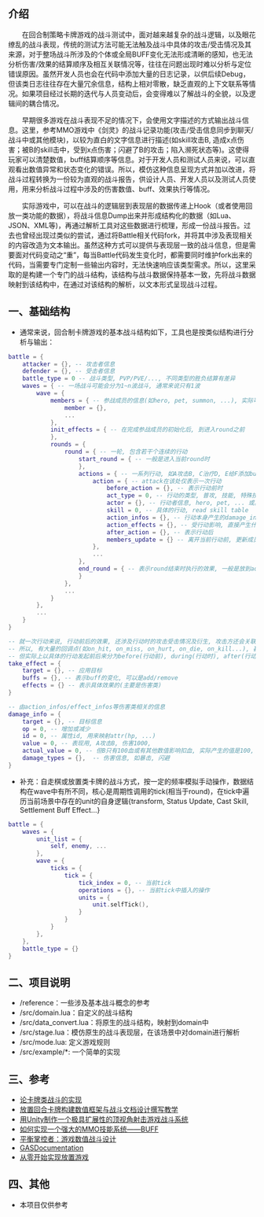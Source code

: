 ## 介绍

&emsp;&emsp;在回合制策略卡牌游戏的战斗测试中，面对越来越复杂的战斗逻辑，以及眼花缭乱的战斗表现，传统的测试方法可能无法触及战斗中具体的攻击/受击情况及其来源，对于整场战斗所涉及的个体或全局BUFF变化无法形成清晰的感知，也无法分析伤害/效果的结算顺序及相互关联情况等，往往在问题出现时难以分析与定位错误原因。虽然开发人员也会在代码中添加大量的日志记录，以供后续Debug，但该类日志往往存在大量冗余信息，结构上相对零散，缺乏直观的上下文联系等情况。如果项目经过长期的迭代与人员变动后，会变得难以了解战斗的全貌，以及逻辑间的耦合情况。

&emsp;&emsp;早期很多游戏在战斗表现不足的情况下，会使用文字描述的方式输出战斗信息。这里，参考MMO游戏中《剑灵》的战斗记录功能(攻击/受击信息同步到聊天/战斗中或其他模块)，以较为直白的文字信息进行描述(如skill攻击B, 造成x点伤害；被B的skill击中，受到x点伤害；闪避了B的攻击；陷入濒死状态等)。这使得玩家可以清楚数值，buff结算顺序等信息。对于开发人员和测试人员来说，可以直观看出数值异常和状态变化的错误。所以，模仿这种信息呈现方式并加以改进，将战斗过程转换为一份较为直观的战斗报告，供设计人员、开发人员以及测试人员使用，用来分析战斗过程中涉及的伤害数值、buff、效果执行等情况。

&emsp;&emsp;实际游戏中，可以在战斗的逻辑层到表现层的数据传递上Hook（或者使用回放一类功能的数据），将战斗信息Dump出来并形成结构化的数据（如Lua、JSON、XML等)，再通过解析工具对这些数据进行梳理，形成一份战斗报告。过去也曾经出现过类似的尝试，通过将Battle相关代码fork，并将其中涉及表现相关的内容改造为文本输出。虽然这种方式可以提供与表现层一致的战斗信息，但是需要面对代码变动之“重”，每当Battle代码发生变化时，都需要同时维护fork出来的代码，当需要专门定制一些输出内容时，无法快速响应该类型需求。所以，这里采取的是构建一个专门的战斗结构，该结构与战斗数据保持基本一致，先将战斗数据映射到该结构中，在通过对该结构的解析，以文本形式呈现战斗过程。

## 一、基础结构

* 通常来说，回合制卡牌游戏的基本战斗结构如下，工具也是按类似结构进行分析与输出：

```lua
battle = {
    attacker = {}, -- 攻击者信息
    defender = {}, -- 受击者信息
    battle_type = 0 -- 战斗类型, PVP/PVE/..., 不同类型的胜负结算有差异
    waves = { -- 一场战斗可能会分为1~n波战斗, 通常来说只有1波
        wave = {
            members = { -- 参战成员的信息(如hero, pet, summon, ...), 实际可能会分开, 这里统一成members
                member = {},
                ...
            },
            init_effects = { -- 在完成参战成员的初始化后, 到进入round之前
            },
            rounds = {
                round = { -- 一轮, 包含若干个连续的行动
                    start_round = { -- 一般是进入当前round时
                    },
                    actions = { -- 一系列行动, 如A攻击B, C治疗D, E给F添加buff(放action_effects)等
                        action = { -- attack在该处仅表示一次行动
                            before_action = {},	-- 表示行动前时
                            act_type = 0, -- 行动的类型, 普攻, 技能, 特殊技能等
                            actor = {}, -- 行动者信息, hero, pet, ... 或其他(玩家输入)
                            skill = 0, -- 具体的行动, read skill table
                            action_infos = {}, -- 行动本身产生的damage_info, 伤害/治疗
                            action_effects = {}, -- 受行动影响, 直接产生什么效果(如: 保护, 溅射等)
                            after_action = {}, -- 表示行动后
                            members_update = {} -- 离开当前行动前, 更新成员状态变化(复活, 死亡, ...)
                        },
                        ...
                    },
                    end_round = { -- 表示round结束时执行的效果, 一般是放到action中
                    }
                },
                ...
            }
        },
        ...
    }
}

-- 就一次行动来说, 行动前后的效果, 还涉及行动时的攻击受击情况及衍生, 攻击方还会关联友方单位或全局效果, 受击方可能是一个也可能是多个, 受击者在受击时也会引发其友方单位或全局的效果, 此外buff本身也可能关联到相关的效果与衍生(on_create, on_update)。 
-- 所以, 有大量的回调点(如on_hit, on_miss, on_hurt, on_die, on_kill...), 甚至还会相互拉起
-- 但实际上以具体的行动发起前后来分为before(行动前), during(行动时), after(行动后) 3个阶段
take_effect = {
    target = {}, -- 应用目标
    buffs = {}, -- 表示buff的变化, 可以是add/remove
    effects = {} -- 表示具体效果的(主要是伤害类)
}

-- 由action_infos/effect_infos等伤害类相关的信息
damage_info = {
    target = {}, -- 目标信息
    op = 0, -- 增加或减少
    id = 0, -- 属性id, 用来映射attr(hp, ...)
    value = 0, -- 表现用, A攻击B, 伤害1000, 
    actual_value = 0, -- 但B只有100血或有其他数值影响扣血, 实际产生的值是100, 通过 actual_value
    damage_types = {},  -- 伤害信息, 如暴击, 闪避
}
```

* 补充：自走棋或放置类卡牌的战斗方式，按一定的频率模拟手动操作，数据结构在wave中有所不同，核心是周期性调用的tick(相当于round)，在tick中遍历当前场景中存在的unit的自身逻辑{transform, Status Update, Cast Skill, Settlement Buff Effect...}

```lua
battle = {
    waves = {
        unit_list = {
            self, enemy, ...
        },
        wave = {
            ticks = {
                tick = {
                    tick_index = 0, -- 当前tick
                    operations = {}, -- 当前tick中插入的操作
                    units = {
                        unit.selfTick(),
                    }
                }
            }
        },
    },
    battle_type = {}
}
```

## 二、项目说明

* /reference：一些涉及基本战斗概念的参考
* /src/domain.lua：自定义的战斗结构
* /src/data_convert.lua：将原生的战斗结构，映射到domain中
* /src/stage.lua：模仿原生的战斗表现层，在该场景中对domain进行解析
* /src/mode.lua: 定义游戏规则
* /src/example/*: 一个简单的实现

## 三、参考

* [论卡牌类战斗的实现](https://www.jianshu.com/p/3adca3011184?utm_campaign=haruki&utm_content=note&utm_medium=writer_share&utm_source=weibo)
* [放置回合卡牌构建数值框架与战斗文档设计撰写教学](https://zhuanlan.zhihu.com/p/356189992)
* [用Unity制作一个极具扩展性的顶视角射击游戏战斗系统](https://zhuanlan.zhihu.com/p/416805924)
* [如何实现一个强大的MMO技能系统——BUFF](https://zhuanlan.zhihu.com/p/150812545?utm_id=0)
* [平衡掌控者：游戏数值战斗设计](https://phei.com.cn/module/goods/wssd_content.jsp?bookid=49703)
* [GASDocumentation](https://github.com/tranek/GASDocumentation)
* [从零开始实现放置游戏](https://www.cnblogs.com/lyosaki88/p/idlewow_15.html)

## 四、其他

* 本项目仅供参考
